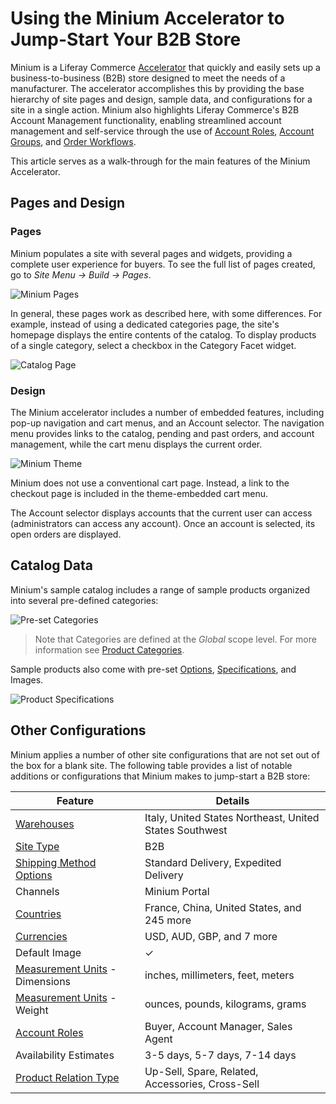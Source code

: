 # Using the Minium Accelerator to Jump-Start Your B2B Store

Minium is a Liferay Commerce [Accelerator](../README.md) that quickly and easily sets up a business-to-business (B2B) store designed to meet the needs of a manufacturer. The accelerator accomplishes this by providing the base hierarchy of site pages and design, sample data, and configurations for a site in a single action. Minium also highlights Liferay Commerce's B2B Account Management functionality, enabling streamlined account management and self-service through the use of [Account Roles](../../../customers/account-management/account-roles/README.md), [Account Groups](../../../customers/account-management/creating-a-new-account-group/README.md), and [Order Workflows](../../../sales/order-management/order-workflows/).

This article serves as a walk-through for the main features of the Minium Accelerator.

## Pages and Design

### Pages

Minium populates a site with several pages and widgets, providing a complete user experience for buyers. To see the full list of pages created, go to *Site Menu → Build → Pages*.

![Minium Pages](./images/01.png)

In general, these pages work as described here, with some differences. For example, instead of using a dedicated categories page, the site's homepage displays the entire contents of the catalog. To display products of a single category, select a checkbox in the Category Facet widget.

![Catalog Page](./images/02.png)

### Design

The Minium accelerator includes a number of embedded features, including pop-up navigation and cart menus, and an Account selector. The navigation menu provides links to the catalog, pending and past orders, and account management, while the cart menu displays the current order.

![Minium Theme](./images/03.png)

Minium does not use a conventional cart page. Instead, a link to the checkout page is included in the theme-embedded cart menu.

The Account selector displays accounts that the current user can access (administrators can access any account). Once an account is selected, its open orders are displayed.

## Catalog Data

Minium's sample catalog includes a range of sample products organized into several pre-defined categories:

![Pre-set Categories](./images/04.png)

> Note that Categories are defined at the _Global_ scope level. For more information see [Product Categories](../../../catalog/creating-and-managing-products/categories/organizing-your-catalog-with-product-categories/README.md).

Sample products also come with pre-set [Options](../../../catalog/creating-and-managing-products/customizing-your-product-with-product-options/README.md), [Specifications](../../../catalog/creating-and-managing-products/product-information/specifications/README.md), and Images.

![Product Specifications](./images/05.png)

## Other Configurations

Minium applies a number of other site configurations that are not set out of the box for a blank site. The following table provides a list of notable additions or configurations that Minium makes to jump-start a B2B store:

| Feature | Details |
| --- | --- |
| [Warehouses](../../../catalog/managing-inventory/adding-a-new-warehouse/README.md) | Italy, United States Northeast, United States Southwest |
| [Site Type](../../../getting-started/site-management-basics/sites-and-site-types/README.md) | B2B |
| [Shipping Method Options](../../../sales/shipping/using-the-flat-rate-shipping-method/README.md) | Standard Delivery, Expedited Delivery |
| Channels | Minium Portal |
| [Countries](../../../getting-started/country-options/README.md) | France, China, United States, and 245 more |
| [Currencies](../../../getting-started/currencies/adding-a-new-currency/README.md) | USD, AUD, GBP, and 7 more |
| Default Image | &#10003; |
| [Measurement Units](../../../sales/shipping/measurement-units/README.md) - Dimensions | inches, millimeters, feet, meters |
| [Measurement Units](../../../sales/shipping/measurement-units/README.md) - Weight | ounces, pounds, kilograms, grams |
| [Account Roles](../../../customers/account-management/account-roles/README.md) | Buyer, Account Manager, Sales Agent
| Availability Estimates | 3-5 days, 5-7 days, 7-14 days |
| [Product Relation Type](../../../catalog/creating-and-managing-products/product-information/related-products-up-sells-and-cross-sells/README.md) | Up-Sell, Spare, Related, Accessories, Cross-Sell  |
